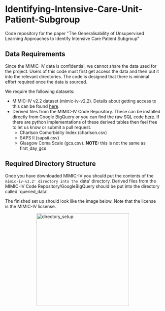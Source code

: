 # Identifying-Intensive-Care-Unit-Patient-Subgroup
Code repository for the paper "The Generalisability of Unsupervised Learning Approaches to Identify Intensive Care Patient Subgroup"

## Data Requirements
Since the MIMIC-IV data is confidential, we cannot share the data used for the project. Users of this code must first get access the data and then put it into the relevant directories. The code is designed that there is minimal effort required once the data is sourced.

We require the following datasets:

* MIMIC-IV v2.2 dataset (mimic-iv-v2.2). Details about getting access to this can be found [here](https://physionet.org/content/mimiciv/2.2/).
* Derived files from the MIMIC-IV Code Repository. These can be installed directly from Google BigQuery or you can find the raw SQL code [here](https://github.com/MIT-LCP/mimic-code/tree/main/mimic-iv). If there are python implementations of these derived tables then feel free to let us know or submit a pull request. 
    * Charlson Comorbidity Index (charlson.csv)
    * SAPS II (sapsii.csv)
    * Glasgow Coma Scale (gcs.csv). **NOTE:** this is not the same as first_day_gcs

## Required Directory Structure
Once you have downloaded MIMIC-IV you should put the contents of the `mimic-iv-v2.2' directory into the `data' directory. Derived files from the MIMIC-IV Code Repository/GoogleBigQuery should be put into the directory called `queried_data'.

The finished set up should look like the image below. Note that the license is the MIMIC-IV licsense.

<img src="https://github.com/HarryMayne/Identifying-Intensive-Care-Unit-Patient-Subgroup/assets/115154632/7fda6c76-8e56-4638-8984-f417661840f4" alt="directory_setup" width="300" style="display:block; margin-left:auto; margin-right:auto"/>
